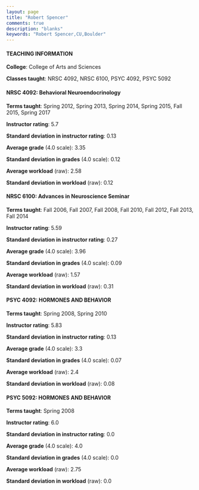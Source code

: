 ```yaml
---
layout: page
title: "Robert Spencer" 
comments: true
description: "blanks"
keywords: "Robert Spencer,CU,Boulder"
---
```

<head>
<script src="https://ajax.googleapis.com/ajax/libs/jquery/2.1.3/jquery.min.js"></script>
<script src="https://dl.dropboxusercontent.com/s/pc42nxpaw1ea4o9/highcharts.js?dl=0"></script>
<!-- <script src="../assets/js/highcharts.js"></script> -->
<style type="text/css">@font-face {
	font-family: "Bebas Neue";
	src: url(https://www.filehosting.org/file/details/544349/BebasNeue Regular.otf) format("opentype");
	}
	h1.Bebas { 
		font-family: "Bebas Neue", Verdana, Tahoma;
	}
</style>
</head>
	   
#### TEACHING INFORMATION

**College**: College of Arts and Sciences

**Classes taught**: NRSC 4092, NRSC 6100, PSYC 4092, PSYC 5092

#### NRSC 4092: Behavioral Neuroendocrinology

**Terms taught**: Spring 2012, Spring 2013, Spring 2014, Spring 2015, Fall 2015, Spring 2017

**Instructor rating**: 5.7

**Standard deviation in instructor rating**: 0.13

**Average grade** (4.0 scale): 3.35

**Standard deviation in grades** (4.0 scale): 0.12

**Average workload** (raw): 2.58

**Standard deviation in workload** (raw): 0.12

#### NRSC 6100: Advances in Neuroscience Seminar

**Terms taught**: Fall 2006, Fall 2007, Fall 2008, Fall 2010, Fall 2012, Fall 2013, Fall 2014

**Instructor rating**: 5.59

**Standard deviation in instructor rating**: 0.27

**Average grade** (4.0 scale): 3.96

**Standard deviation in grades** (4.0 scale): 0.09

**Average workload** (raw): 1.57

**Standard deviation in workload** (raw): 0.31

#### PSYC 4092: HORMONES AND BEHAVIOR

**Terms taught**: Spring 2008, Spring 2010

**Instructor rating**: 5.83

**Standard deviation in instructor rating**: 0.13

**Average grade** (4.0 scale): 3.3

**Standard deviation in grades** (4.0 scale): 0.07

**Average workload** (raw): 2.4

**Standard deviation in workload** (raw): 0.08

#### PSYC 5092: HORMONES AND BEHAVIOR

**Terms taught**: Spring 2008

**Instructor rating**: 6.0

**Standard deviation in instructor rating**: 0.0

**Average grade** (4.0 scale): 4.0

**Standard deviation in grades** (4.0 scale): 0.0

**Average workload** (raw): 2.75

**Standard deviation in workload** (raw): 0.0

